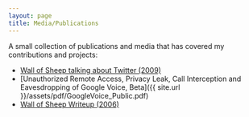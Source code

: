 ```yaml
---
layout: page
title: Media/Publications
---
```

A small collection of publications and media that has covered my contributions and projects:

* [Wall of Sheep talking about Twitter (2009)](https://www.forbes.com/2009/08/02/twitter-simmons-defcon-technology-security-twitter.html)
* [Unauthorized Remote Access, Privacy Leak, Call Interception and Eavesdropping of Google Voice, Beta]({{ site.url }}/assets/pdf/GoogleVoice_Public.pdf)
* [Wall of Sheep Writeup (2006)](https://www.zdnet.com/article/wall-of-sheep-at-defcon-illustrates-what-not-to-do/)
